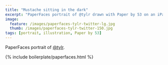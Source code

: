 ```yaml
---
title: "Mustache sitting in the dark"
excerpt: "PaperFaces portrait of @tylr drawn with Paper by 53 on an iPad."
image: 
  feature: /images/paperfaces-tylr-twitter-lg.jpg
  thumb: /images/paperfaces-tylr-twitter-150.jpg
tags: [portrait, illustration, Paper by 53]
---
```


PaperFaces portrait of [@tylr](http://twitter.com/tylr).

{% include boilerplate/paperfaces.html %}